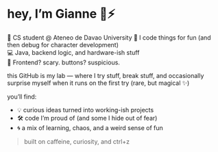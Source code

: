 # hey, I’m Gianne 🧠⚡

🐛 CS student @ Ateneo de Davao University
🧪 I code things for fun (and then debug for character development)  
💻 Java, backend logic, and hardware-ish stuff  
🚫 Frontend? scary. buttons? suspicious.

this GitHub is my lab — where I try stuff, break stuff, and occasionally surprise myself when it runs on the first try (rare, but magical ✨)

you’ll find:
- 💡 curious ideas turned into working-ish projects
- 🛠️ code I’m proud of (and some I hide out of fear)
- 🌀 a mix of learning, chaos, and a weird sense of fun

> built on caffeine, curiosity, and ctrl+z
